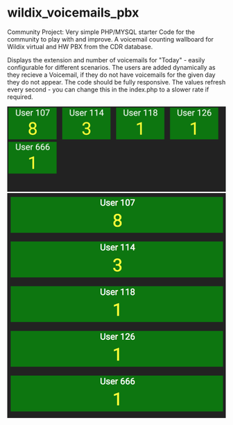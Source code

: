 # wildix_voicemails_pbx
Community Project:
Very simple PHP/MYSQL starter Code for the community to play with and improve. A voicemail counting wallboard for Wildix virtual and HW PBX from the CDR database.

Displays the extension and number of voicemails for "Today" - easily configurable for different scenarios.
The users are added dynamically as they recieve a Voicemail, if they do not have voicemails 
for the given day they do not appear.
The code should be fully responsive.
The values refresh every second - you can change this in the index.php to a slower rate if required.

![Full Screen View](https://github.com/michaelDXP/wildix_voicemails_pbx/blob/master/wide.png)
![Mobile View](https://github.com/michaelDXP/wildix_voicemails_pbx/blob/master/mobile.png)
